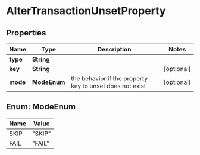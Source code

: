 

# AlterTransactionUnsetProperty


## Properties

| Name | Type | Description | Notes |
|------------ | ------------- | ------------- | -------------|
|**type** | **String** |  |  |
|**key** | **String** |  |  [optional] |
|**mode** | [**ModeEnum**](#ModeEnum) | the behavior if the property key to unset does not exist |  [optional] |



## Enum: ModeEnum

| Name | Value |
|---- | -----|
| SKIP | &quot;SKIP&quot; |
| FAIL | &quot;FAIL&quot; |



